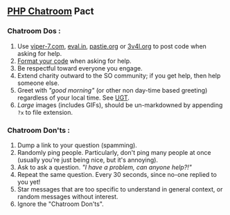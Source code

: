 ## [PHP Chatroom](http://chat.stackoverflow.com/rooms/11/php) Pact

### Chatroom Dos :
 1. Use [viper-7.com](http://codepad.viper-7.com), [eval.in](http://eval.in), [pastie.org](http://pastie.org/) or [3v4l.org](http://3v4l.org/) to post code when asking for help.
 2. [Format your code](http://chat.stackoverflow.com/faq#formatting) when asking for help.
 3. Be respectful toward everyone you engage.
 4. Extend charity outward to the SO community; if you get help, then help someone else.
 5. Greet with *"good morning"* (or other non day-time based greeting) regardless of your local time. See [UGT](http://www.total-knowledge.com/~ilya/mips/ugt.html).
 6. *Large* images (includes GIFs), should be un-markdowned by appending `?x` to file extension.

### Chatroom Don'ts :
 1. Dump a link to your question (spamming).
 2. Randomly ping people. Particularly, don't ping many people at once (usually you're just being nice, but it's annoying).
 3. Ask to ask a question. *"I have a problem, can anyone help?!"*
 4. Repeat the same question. Every 30 seconds, since no-one replied to you yet!
 5. Star messages that are too specific to understand in general context, or random messages without interest.
 6. Ignore the "Chatroom Don'ts".
